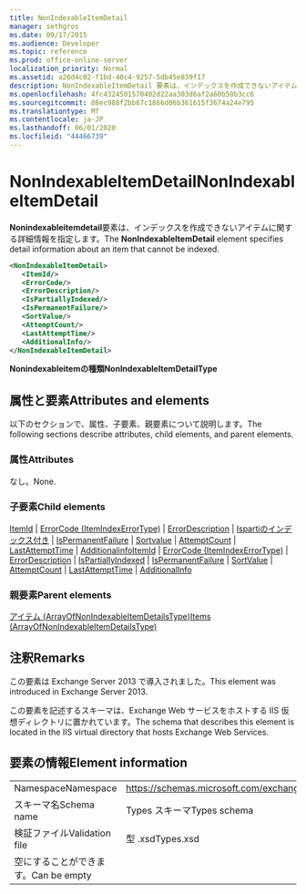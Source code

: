 ```yaml
---
title: NonIndexableItemDetail
manager: sethgros
ms.date: 09/17/2015
ms.audience: Developer
ms.topic: reference
ms.prod: office-online-server
localization_priority: Normal
ms.assetid: a26d4c02-f1bd-40c4-9257-5db45e839f17
description: NonIndexableItemDetail 要素は、インデックスを作成できないアイテムに関する詳細情報を指定します。
ms.openlocfilehash: 4fc4324501570402d22aa303d6af2a60b50b3cc6
ms.sourcegitcommit: 88ec988f2bb67c1866d06b361615f3674a24e795
ms.translationtype: MT
ms.contentlocale: ja-JP
ms.lasthandoff: 06/01/2020
ms.locfileid: "44466739"
---
```

# <a name="nonindexableitemdetail"></a><span data-ttu-id="39771-103">NonIndexableItemDetail</span><span class="sxs-lookup"><span data-stu-id="39771-103">NonIndexableItemDetail</span></span>

<span data-ttu-id="39771-104">**Nonindexableitemdetail**要素は、インデックスを作成できないアイテムに関する詳細情報を指定します。</span><span class="sxs-lookup"><span data-stu-id="39771-104">The **NonIndexableItemDetail** element specifies detail information about an item that cannot be indexed.</span></span> 
  
```XML
<NonIndexableItemDetail>
   <ItemId/>
   <ErrorCode/>
   <ErrorDescription/>
   <IsPartiallyIndexed/>
   <IsPermanentFailure/>
   <SortValue/>
   <AttemptCount/>
   <LastAttemptTime/>
   <AdditionalInfo/>
</NonIndexableItemDetail>
```

 <span data-ttu-id="39771-105">**Nonindexableitemの種類**</span><span class="sxs-lookup"><span data-stu-id="39771-105">**NonIndexableItemDetailType**</span></span>
## <a name="attributes-and-elements"></a><span data-ttu-id="39771-106">属性と要素</span><span class="sxs-lookup"><span data-stu-id="39771-106">Attributes and elements</span></span>

<span data-ttu-id="39771-107">以下のセクションで、属性、子要素、親要素について説明します。</span><span class="sxs-lookup"><span data-stu-id="39771-107">The following sections describe attributes, child elements, and parent elements.</span></span>
  
### <a name="attributes"></a><span data-ttu-id="39771-108">属性</span><span class="sxs-lookup"><span data-stu-id="39771-108">Attributes</span></span>

<span data-ttu-id="39771-109">なし。</span><span class="sxs-lookup"><span data-stu-id="39771-109">None.</span></span>
  
### <a name="child-elements"></a><span data-ttu-id="39771-110">子要素</span><span class="sxs-lookup"><span data-stu-id="39771-110">Child elements</span></span>

<span data-ttu-id="39771-111">[ItemId](itemid.md)  | [ErrorCode (ItemIndexErrorType)](errorcode-itemindexerrortype.md)  | [ErrorDescription](errordescription.md)  | [Ispartiのインデックス付き](ispartiallyindexed.md)  | [IsPermanentFailure](ispermanentfailure.md)  | [Sortvalue](sortvalue.md)  | [AttemptCount](attemptcount.md)  | [LastAttemptTime](lastattempttime.md)  | [Additionalinfo](additionalinfo.md)</span><span class="sxs-lookup"><span data-stu-id="39771-111">[ItemId](itemid.md) | [ErrorCode (ItemIndexErrorType)](errorcode-itemindexerrortype.md) | [ErrorDescription](errordescription.md) | [IsPartiallyIndexed](ispartiallyindexed.md) | [IsPermanentFailure](ispermanentfailure.md) | [SortValue](sortvalue.md) | [AttemptCount](attemptcount.md) | [LastAttemptTime](lastattempttime.md) | [AdditionalInfo](additionalinfo.md)</span></span>
  
### <a name="parent-elements"></a><span data-ttu-id="39771-112">親要素</span><span class="sxs-lookup"><span data-stu-id="39771-112">Parent elements</span></span>

[<span data-ttu-id="39771-113">アイテム (ArrayOfNonIndexableItemDetailsType)</span><span class="sxs-lookup"><span data-stu-id="39771-113">Items (ArrayOfNonIndexableItemDetailsType)</span></span>](items-arrayofnonindexableitemdetailstype.md)
  
## <a name="remarks"></a><span data-ttu-id="39771-114">注釈</span><span class="sxs-lookup"><span data-stu-id="39771-114">Remarks</span></span>

<span data-ttu-id="39771-115">この要素は Exchange Server 2013 で導入されました。</span><span class="sxs-lookup"><span data-stu-id="39771-115">This element was introduced in Exchange Server 2013.</span></span>
  
<span data-ttu-id="39771-116">この要素を記述するスキーマは、Exchange Web サービスをホストする IIS 仮想ディレクトリに置かれています。</span><span class="sxs-lookup"><span data-stu-id="39771-116">The schema that describes this element is located in the IIS virtual directory that hosts Exchange Web Services.</span></span>
  
## <a name="element-information"></a><span data-ttu-id="39771-117">要素の情報</span><span class="sxs-lookup"><span data-stu-id="39771-117">Element information</span></span>

|||
|:-----|:-----|
|<span data-ttu-id="39771-118">Namespace</span><span class="sxs-lookup"><span data-stu-id="39771-118">Namespace</span></span>  <br/> |https://schemas.microsoft.com/exchange/services/2006/types  <br/> |
|<span data-ttu-id="39771-119">スキーマ名</span><span class="sxs-lookup"><span data-stu-id="39771-119">Schema name</span></span>  <br/> |<span data-ttu-id="39771-120">Types スキーマ</span><span class="sxs-lookup"><span data-stu-id="39771-120">Types schema</span></span>  <br/> |
|<span data-ttu-id="39771-121">検証ファイル</span><span class="sxs-lookup"><span data-stu-id="39771-121">Validation file</span></span>  <br/> |<span data-ttu-id="39771-122">型 .xsd</span><span class="sxs-lookup"><span data-stu-id="39771-122">Types.xsd</span></span>  <br/> |
|<span data-ttu-id="39771-123">空にすることができます。</span><span class="sxs-lookup"><span data-stu-id="39771-123">Can be empty</span></span>  <br/> ||
   

